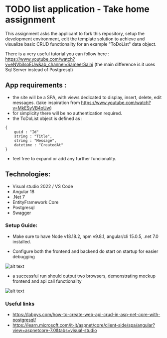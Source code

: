 # TODO list application - Take home assignment
This assignment asks the applicant to fork this repository, setup the development environment, edit the template solution to achieve and visualize basic CRUD functionality for an example "ToDoList" data object.

There is a very useful tutorial you can follow here : https://www.youtube.com/watch?v=eNVbiIsoEUw&ab_channel=SameerSaini (the main difference is it uses Sql Server instead of Postgresql)

## App requirements : 
- the site will be a SPA, with views dedicated to display, insert, delete, edit messages. (take inspiration from https://www.youtube.com/watch?v=MkESyVB4oUw)
- for simplicity there will be no authentication required.
- the ToDoList object is defined as :
```
{
	guid : "Id"
	string : "Title",
	string : "Message",
	datetime : "CreatedAt"
}
```
- feel free to expand or add any further funcionality.

## Technologies: 

- Visual studio 2022 / VS Code
- Angular 18
- .Net 7
- EntityFramework Core
- Postgresql
- Swagger

### Setup Guide: 
- Make sure to have Node v18.18.2, npm v9.8.1, angular/cli 15.0.5, .net 7.0 installed.

- Configure both the frontend and backend do start on startup for easier debugging

![alt text](https://imgur.com/a/aHiMQh2)

- a successful run should output two browsers, demonstrating mockup frontend and api call functionality

![alt text](https://imgur.com/a/oioO100)

### Useful links 

- https://labpys.com/how-to-create-web-api-crud-in-asp-net-core-with-postgresql/
- https://learn.microsoft.com/it-it/aspnet/core/client-side/spa/angular?view=aspnetcore-7.0&tabs=visual-studio
